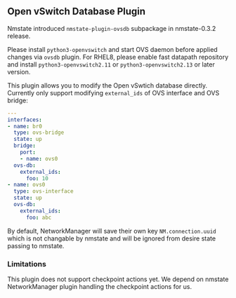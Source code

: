 ## Open vSwitch Database Plugin

Nmstate introduced `nmstate-plugin-ovsdb` subpackage in nmstate-0.3.2 release.

Please install `python3-openvswitch` and start OVS daemon before applied
changes via `ovsdb` plugin.
For RHEL8, please enable fast datapath repository and install
`python3-openvswitch2.11` or `python3-openvswitch2.13` or later version.

This plugin allows you to modify the Open vSwtich database directly.
Currently only support modifying `external_ids` of OVS interface and OVS
bridge:

```yml
---
interfaces:
- name: br0
  type: ovs-bridge
  state: up
  bridge:
    port:
    - name: ovs0
  ovs-db:
    external_ids:
      foo: 10
- name: ovs0
  type: ovs-interface
  state: up
  ovs-db:
    external_ids:
      foo: abc
```

By default, NetworkManager will save their own key `NM.connection.uuid` which
is not changable by nmstate and will be ignored from desire state passing to
nmstate.

### Limitations

This plugin does not support checkpoint actions yet. We depend on
nmstate NetworkManager plugin handling the checkpoint actions for us.
